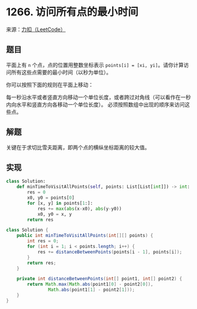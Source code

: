 # 1266. 访问所有点的最小时间

来源：[力扣（LeetCode）](https://leetcode-cn.com/problems/minimum-time-visiting-all-points)

## 题目

平面上有 `n` 个点，点的位置用整数坐标表示 `points[i] = [xi, yi]`。请你计算访问所有这些点需要的最小时间（以秒为单位）。

你可以按照下面的规则在平面上移动：

每一秒沿水平或者竖直方向移动一个单位长度，或者跨过对角线（可以看作在一秒内向水平和竖直方向各移动一个单位长度）。
必须按照数组中出现的顺序来访问这些点。

## 解题

关键在于求切比雪夫距离，即两个点的横纵坐标距离的较大值。

## 实现

```python
class Solution:
    def minTimeToVisitAllPoints(self, points: List[List[int]]) -> int:
        res = 0
        x0, y0 = points[0]
        for [x, y] in points[1:]:
            res += max(abs(x-x0), abs(y-y0))
            x0, y0 = x, y
        return res
```

```java
class Solution {
    public int minTimeToVisitAllPoints(int[][] points) {
        int res = 0;
        for (int i = 1; i < points.length; i++) {
            res += distanceBetweenPoints(points[i - 1], points[i]);
        }
        return res;
    }

    private int distanceBetweenPoints(int[] point1, int[] point2) {
        return Math.max(Math.abs(point1[0] - point2[0]),
                Math.abs(point1[1] - point2[1]));
    }
}
```
